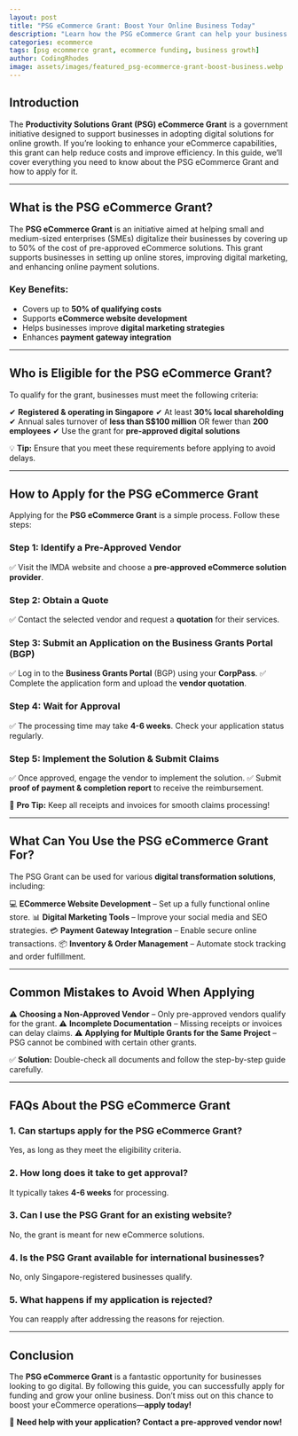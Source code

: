 ```yaml
---
layout: post
title: "PSG eCommerce Grant: Boost Your Online Business Today"
description: "Learn how the PSG eCommerce Grant can help your business grow online. Find out eligibility, application steps, and benefits. Apply today!"
categories: ecommerce
tags: [psg ecommerce grant, ecommerce funding, business growth]
author: CodingRhodes
image: assets/images/featured_psg-ecommerce-grant-boost-business.webp
---
```


## Introduction

The **Productivity Solutions Grant (PSG) eCommerce Grant** is a government initiative designed to support businesses in adopting digital solutions for online growth. If you’re looking to enhance your eCommerce capabilities, this grant can help reduce costs and improve efficiency. In this guide, we’ll cover everything you need to know about the PSG eCommerce Grant and how to apply for it.

---

## What is the PSG eCommerce Grant?

The **PSG eCommerce Grant** is an initiative aimed at helping small and medium-sized enterprises (SMEs) digitalize their businesses by covering up to 50% of the cost of pre-approved eCommerce solutions. This grant supports businesses in setting up online stores, improving digital marketing, and enhancing online payment solutions.

### **Key Benefits:**
- Covers up to **50% of qualifying costs**
- Supports **eCommerce website development**
- Helps businesses improve **digital marketing strategies**
- Enhances **payment gateway integration**

---

## Who is Eligible for the PSG eCommerce Grant?

To qualify for the grant, businesses must meet the following criteria:

✔ **Registered & operating in Singapore**
✔ At least **30% local shareholding**
✔ Annual sales turnover of **less than S$100 million** OR fewer than **200 employees**
✔ Use the grant for **pre-approved digital solutions**

💡 **Tip:** Ensure that you meet these requirements before applying to avoid delays.

---

<ins class="adsbygoogle"
     style="display:block"
     data-ad-client="ca-pub-2784742237479601"
     data-ad-slot="3760872290"
     data-ad-format="auto"
     data-full-width-responsive="true"></ins>
<script>
     (adsbygoogle = window.adsbygoogle || []).push({});
</script>

## How to Apply for the PSG eCommerce Grant

Applying for the **PSG eCommerce Grant** is a simple process. Follow these steps:

### **Step 1: Identify a Pre-Approved Vendor**
✅ Visit the IMDA website and choose a **pre-approved eCommerce solution provider**.

### **Step 2: Obtain a Quote**
✅ Contact the selected vendor and request a **quotation** for their services.

### **Step 3: Submit an Application on the Business Grants Portal (BGP)**
✅ Log in to the **Business Grants Portal** (BGP) using your **CorpPass**.
✅ Complete the application form and upload the **vendor quotation**.

### **Step 4: Wait for Approval**
✅ The processing time may take **4-6 weeks**. Check your application status regularly.

### **Step 5: Implement the Solution & Submit Claims**
✅ Once approved, engage the vendor to implement the solution.
✅ Submit **proof of payment & completion report** to receive the reimbursement.

🚀 **Pro Tip:** Keep all receipts and invoices for smooth claims processing!

---

## What Can You Use the PSG eCommerce Grant For?

The PSG Grant can be used for various **digital transformation solutions**, including:

💻 **ECommerce Website Development** – Set up a fully functional online store.
📊 **Digital Marketing Tools** – Improve your social media and SEO strategies.
💳 **Payment Gateway Integration** – Enable secure online transactions.
📦 **Inventory & Order Management** – Automate stock tracking and order fulfillment.

---

## Common Mistakes to Avoid When Applying

⚠️ **Choosing a Non-Approved Vendor** – Only pre-approved vendors qualify for the grant.
⚠️ **Incomplete Documentation** – Missing receipts or invoices can delay claims.
⚠️ **Applying for Multiple Grants for the Same Project** – PSG cannot be combined with certain other grants.

✅ **Solution:** Double-check all documents and follow the step-by-step guide carefully.

---

## FAQs About the PSG eCommerce Grant

<ins class="adsbygoogle"
     style="display:block"
     data-ad-client="ca-pub-2784742237479601"
     data-ad-slot="3760872290"
     data-ad-format="auto"
     data-full-width-responsive="true"></ins>
<script>
     (adsbygoogle = window.adsbygoogle || []).push({});
</script>

### **1. Can startups apply for the PSG eCommerce Grant?**
Yes, as long as they meet the eligibility criteria.

### **2. How long does it take to get approval?**
It typically takes **4-6 weeks** for processing.

### **3. Can I use the PSG Grant for an existing website?**
No, the grant is meant for new eCommerce solutions.

### **4. Is the PSG Grant available for international businesses?**
No, only Singapore-registered businesses qualify.

### **5. What happens if my application is rejected?**
You can reapply after addressing the reasons for rejection.

---

## Conclusion

The **PSG eCommerce Grant** is a fantastic opportunity for businesses looking to go digital. By following this guide, you can successfully apply for funding and grow your online business. Don’t miss out on this chance to boost your eCommerce operations—**apply today!**

🚀 **Need help with your application? Contact a pre-approved vendor now!**
